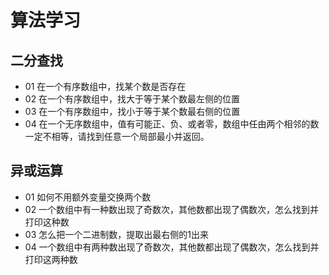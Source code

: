 # 算法学习

## 二分查找

* 01 在一个有序数组中，找某个数是否存在
* 02 在一个有序数组中，找大于等于某个数最左侧的位置
* 03 在一个有序数组中，找小于等于某个数最右侧的位置
* 04 在一个无序数组中，值有可能正、负、或者零，数组中任由两个相邻的数一定不相等，请找到任意一个局部最小并返回。

## 异或运算

* 01 如何不用额外变量交换两个数
* 02 一个数组中有一种数出现了奇数次，其他数都出现了偶数次，怎么找到并打印这种数
* 03 怎么把一个二进制数，提取出最右侧的1出来
* 04 一个数组中有两种数出现了奇数次，其他数都出现了偶数次，怎么找到并打印这两种数